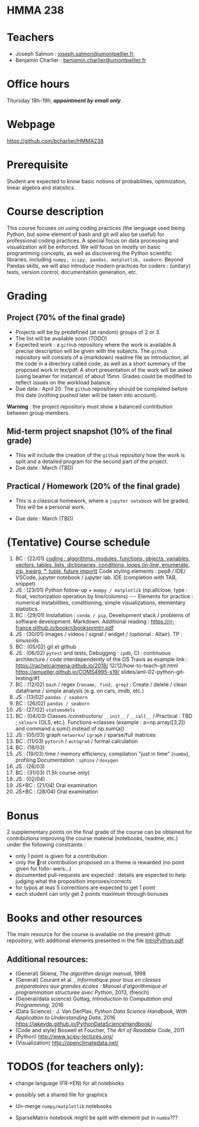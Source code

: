 HMMA 238
========


# Teachers

- Joseph Salmon : joseph.salmon@umontpellier.fr,
- Benjamin Charlier : benjamin.charlier@umontpellier.fr

# Office hours

 Thursday 18h-19h, ___appointment by email only___.

# Webpage

https://github.com/bcharlier/HMMA238

# Prerequisite

Student are expected to know basic notions of probabilities, optimization, linear algebra and statistics.

# Course description
This course focuses on using coding practices (the language used being Python, but some element of bash and git will also be useful) for professional coding practices.
A special focus on data processing and visualization will be enforced.
We will focus on mostly on basic programming concepts, as well as discovering the Python scientific libraries, including ```numpy, scipy, pandas, matplotlib, seaborn```.
Beyond Pandas skills, we will also introduce modern practices for coders : (unitary) tests, version control, documentation generation, etc.


# Grading
## Project (70% of the final grade)

- Projects will be by predefined (at random) groups of 2 or 3.
- The list will be available soon (TODO)
- Expected work : a ```github``` repository where the work is available A precise description will be given with the subjects.
The ```github``` repository will consists of a (markdown) readme file as introduction, all the code in a directory called code, as well as a short summary of the proposed work in tex/pdf.
A short presentation of the work will be asked (using beamer for instance) of about 15mn.
Grades could be modified to reflect issues on the workload balance.
-  Due date : April 20.
The ```github``` repository should be completed before this date (nothing pushed later will be taken into account).

**Warning** : the project repository must show a balanced contribution between group members.

## Mid-term project snapshot (10% of the final grade)
- This will include the creation of the ```github``` repository how the work is split and a detailed program for the second part of the project.
- Due date : March (TBD)

## Practical / Homework (20% of the final grade)
- This is a classical homework, where a ```jupyter notebook``` will be graded. This will be a personal work.

- Due date : March (TBD)

# (Tentative) Course schedule

1. BC : (22/01) [coding : algorithms, modules, functions, objects, variables, vectors, tables, lists, dictionaries, conditions, loops (in-line, enumerate, zip, kwarg, *, tuple, future import)](Intro_Python/)
Code styling elements : pep8 / IDE/ VSCode, jupyter notebook / jupyter lab. IDE (completion with TAB, snippet)
2. JS : (23/01)
Python follow-up + ```mumpy / matplotlib``` (np.allclose, type : float, vectorization operation by line/columns) --- Elements for practice : numerical instabilities, conditioning,
simple visualizations, elementary statistics.
3. BC : (29/01)
Installation : ```conda / pip```, Development stack / problems of software development. Markdown.
Additional reading :
https://rr-france.github.io/bookrr/booksprintrr.pdf
4. JS : (30/01)
Images / videos / signal / widget / (optional : Altair).
TP : sinusoids
5. BC : (05/02)
git et github
6. JS : (06/02)
```pytest``` and tests, Debugging : ```ipdb```, CI : continuous architecture / code interdependently of the OS Travis as example link :
 https://rachelcarmena.github.io/2018/
12/12/how-to-teach-git.html
 https://amueller.github.io/COMS4995-s19/
slides/aml-02-python-git-testing/#1
7. BC : (12/02)
```bash``` / regex (```rename, find, grep```) : Create / delete / clean dataframe / simple analysis
(e.g. on cars, imdb, etc.)
8. JS : (13/02)
```pandas / seaborn```
9. BC : (26/02)
```pandas / seaborn```
10. JS : (27/02)
```statsmodels```
11. BC : (04/03)
Classes /constructors/ ```__init__``` / ```__call__``` / Practical : TBD ; ```sklearn``` (OLS, etc.).
Functions->classes (example : a=np.array([3,2]) and command a.sum() instead of
np.sum(a))
12. JS : (05/03)
graph ```networkx```/ ```igraph``` / sparse/full matrices
13. BC : (11/03) ```pytorch``` / ```autograd``` / formal calculation
14. BC : (18/03)
15. JS : (19/03) time / memory efficiency, compilation "just in time" (```numba```), profiling
Documentation : ```sphinx``` / ```doxygen```
16. JS : (26/03)
17. BC : (31/03) (1.5h course only)
18. JS : (02/04)
19. JS+BC : (21/04) Oral examination
20. JS+BC : (28/04) Oral examination



# Bonus
2 supplementary points on the final grade of the course can be obtained for contributions improving the course material (notebooks, readme, etc.) under the following constraints :
- only 1 point is given for a contribution
- only the rst contribution proposed on a theme is rewarded (no point given for follo-
wers...)
- documented pull-requests are expected : details are expected to help judging what the proposition improves/corrects
- for typos at leas 5 corrections are expected to get 1 point
- each student can only get 2 points maximum through bonuses



# Books and other resources


The main resource for the course is available on the present github repository, with additional elements presented in the file [IntroPython.pdf](http://josephsalmon.eu/enseignement/Montpellier/HLMA310/IntroPython.pdf).

## Additional resources:

- (General) Skiena, *The algorithm design manual*, 1998
- (General) Courant et al. , *Informatique pour tous en classes préparatoires aux grandes écoles : Manuel d'algorithmique et programmation structurée avec Python*,
2013, (french)
- (General/data science) Guttag, *Introduction to Computation and Programming*,
2016
- (Data Science) : J. Van DerPlas, *Python Data Science Handbook, With Application to Understanding Data*, 2016
https://jakevdp.github.io/PythonDataScienceHandbook/
- (Code and style) Boswell et Foucher, *The Art of Readable Code*, 2011
- (Python) http://www.scipy-lectures.org/
- (Visualization) http://openclimatedata.net/


# TODOS (for teachers only):

- change language (FR->EN) for all notebooks

- possibly set a shared file for graphics

- Un-merge ```numpy/matplotlib``` notebooks

- SparseMatrix notebook might be split with element put in ```numba```???


